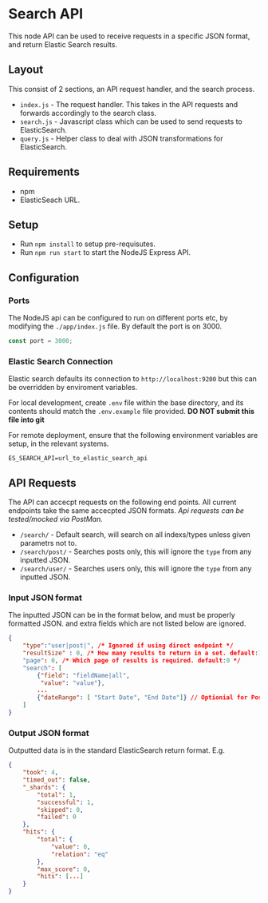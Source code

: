 # Search API

This node API can be used to receive requests in a specific JSON format, and return Elastic Search results.

## Layout
This consist of 2 sections, an API request handler, and the search process.
+ `index.js` - The request handler. This takes in the API requests and forwards accordingly to the search class. 
+ `search.js` - Javascript class which can be used to send requests to ElasticSearch.  
+ `query.js` - Helper class to deal with JSON transformations for ElasticSearch.

## Requirements
+ npm
+ ElasticSeach URL. 

## Setup 
+ Run `npm install` to setup pre-requisutes.
+ Run `npm run start` to start the NodeJS Express API. 

## Configuration
### Ports
The NodeJS api can be configured to run on different ports etc, by modifying the `./app/index.js` file. By default the port is on 3000.
```javascript 
const port = 3000;
```
### Elastic Search Connection
Elastic search defaults its connection to `http://localhost:9200` but this can be overridden by enviroment variables.

For local development, create `.env` file within the base directory, and its contents should match the `.env.example` file provided. **DO NOT submit this file into git**

For remote deployment, ensure that the following environment variables are setup, in the relevant systems. 
```
ES_SEARCH_API=url_to_elastic_search_api
```


## API Requests
The API can accecpt requests on the following end points. All current endpoints take the same accecpted JSON formats. *Api requests can be tested/mocked via PostMan.*
+ `/search/` - Default search, will search on all indexs/types unless given parametrs not to. 
+ `/search/post/` - Searches posts only, this will ignore the `type` from any inputted JSON.  
+ `/search/user/` - Searches users only, this will ignore the `type` from any inputted JSON.



### Input JSON format
The inputted JSON can be in the format below, and must be properly formatted JSON. and extra fields which are not listed below are ignored. 
```JSON
{
    "type":"user|post|", /* Ignored if using direct endpoint */
    "resultSize" : 0, /* How many results to return in a set. default:10 */
    "page": 0, /* Which page of results is required. default:0 */
    "search": [
        {"field": "fieldName|all",
         "value": "value"},
        ...
        {"dateRange": [ "Start Date", "End Date"]} // Optionial for Post search.
    ]
}
```
### Output JSON format
Outputted data is in the standard ElasticSearch return format. E.g.
```JSON
{
    "took": 4,
    "timed_out": false,
    "_shards": {
        "total": 1,
        "successful": 1,
        "skipped": 0,
        "failed": 0
    },
    "hits": {
        "total": {
            "value": 0,
            "relation": "eq"
        },
        "max_score": 0,
        "hits": [...]
    }
}
```